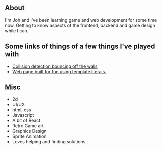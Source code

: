 ## About

I'm Joh and I've been learning game and web development for some time now.
Getting to know aspects of the frontend, backend and game design while I can.

## Some links of things of a few things I've played with

- [Collision detection bouncing off the walls](https://pxljoh.github.io/bouncingsoul/)
- [Web page built for fun using template literals.](https://pxljoh.github.io/alextaxi/)

## Misc

- 2d
- UI/UX
- html, css
- Javascript
- A bit of React
- Retro Game art
- Graphics Design
- Sprite Animation
- Loves helping and finding solutions
